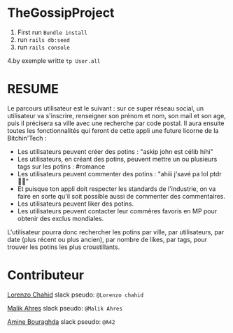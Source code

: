 # TheGossipProject

1. First run ```Bundle install```
2. run ```rails db:seed```
3. run ```rails console```

4.by exemple writte ```tp User.all```

# RESUME

Le parcours utilisateur est le suivant : sur ce super réseau social, un utilisateur va s'inscrire, renseigner son prénom et nom, son mail et son age, puis il précisera sa ville avec une recherche par code postal. 
Il aura ensuite toutes les fonctionnalités qui feront de cette appli une future licorne de la Bitchin'Tech :

- Les utilisateurs peuvent créer des potins : "askip john est célib hihi"
- Les utilisateurs, en créant des potins, peuvent mettre un ou plusieurs tags sur les potins : #romance
- Les utilisateurs peuvent commenter des potins : "ahiii j'savé pa lol ptdr 💁‍♂️"
- Et puisque ton appli doit respecter les standards de l'industrie, on va faire en sorte qu'il soit possible aussi de commenter des commentaires.
- Les utilisateurs peuvent liker des potins.
- Les utilisateurs peuvent contacter leur commères favoris en MP pour obtenir des exclus mondiales.

L'utilisateur pourra donc rechercher les potins par ville, par utilisateurs, par date (plus récent ou plus ancien), par nombre de likes, par tags, pour trouver les potins les plus croustillants.

# Contributeur

[Lorenzo Chahid](https://github.com/modeuil) slack pseudo: `@Lorenzo chahid`

[Malik Ahres](https://github.com/Malik42) slack pseudo: `@Malik Ahres`

[Amine Bouraghda](https://github.com/Amine42) slack pseudo: `@A42`